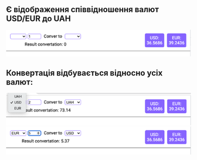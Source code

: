 ## Є відображення співвідношення валют USD/EUR до UAH

![main-page](./assets/main-page.png)

## Конвертація відбувається відносно усіх валют:

![conversion-1](./assets/conversion-1.png)
![conversion-2](./assets/conversion-2.png)
